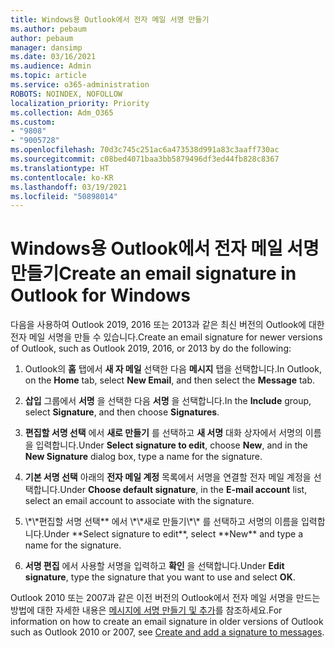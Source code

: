 ```yaml
---
title: Windows용 Outlook에서 전자 메일 서명 만들기
ms.author: pebaum
author: pebaum
manager: dansimp
ms.date: 03/16/2021
ms.audience: Admin
ms.topic: article
ms.service: o365-administration
ROBOTS: NOINDEX, NOFOLLOW
localization_priority: Priority
ms.collection: Adm_O365
ms.custom:
- "9808"
- "9005728"
ms.openlocfilehash: 70d3c745c251ac6a473538d991a83c3aaff730ac
ms.sourcegitcommit: c08bed4071baa3bb5879496df3ed44fb828c8367
ms.translationtype: HT
ms.contentlocale: ko-KR
ms.lasthandoff: 03/19/2021
ms.locfileid: "50898014"
---
```

# <a name="create-an-email-signature-in-outlook-for-windows"></a><span data-ttu-id="7f347-102">Windows용 Outlook에서 전자 메일 서명 만들기</span><span class="sxs-lookup"><span data-stu-id="7f347-102">Create an email signature in Outlook for Windows</span></span>

<span data-ttu-id="7f347-103">다음을 사용하여 Outlook 2019, 2016 또는 2013과 같은 최신 버전의 Outlook에 대한 전자 메일 서명을 만들 수 있습니다.</span><span class="sxs-lookup"><span data-stu-id="7f347-103">Create an email signature for newer versions of Outlook, such as Outlook 2019, 2016, or 2013 by do the following:</span></span>

1. <span data-ttu-id="7f347-104">Outlook의 **홈** 탭에서 **새 자 메일** 선택한 다음 **메시지** 탭을 선택합니다.</span><span class="sxs-lookup"><span data-stu-id="7f347-104">In Outlook, on the **Home** tab, select **New Email**, and then select the **Message** tab.</span></span>

1. <span data-ttu-id="7f347-105">**삽입** 그룹에서 **서명** 을 선택한 다음 **서명** 을 선택합니다.</span><span class="sxs-lookup"><span data-stu-id="7f347-105">In the **Include** group, select **Signature**, and then choose **Signatures**.</span></span>

1. <span data-ttu-id="7f347-106">**편집할 서명 선택** 에서 **새로 만들기** 를 선택하고 **새 서명** 대화 상자에서 서명의 이름을 입력합니다.</span><span class="sxs-lookup"><span data-stu-id="7f347-106">Under **Select signature to edit**, choose **New**, and in the **New Signature** dialog box, type a name for the signature.</span></span>

1. <span data-ttu-id="7f347-107">**기본 서명 선택** 아래의 **전자 메일 계정** 목록에서 서명을 연결할 전자 메일 계정을 선택합니다.</span><span class="sxs-lookup"><span data-stu-id="7f347-107">Under **Choose default signature**, in the **E-mail account** list, select an email account to associate with the signature.</span></span>

1. <span data-ttu-id="7f347-108">
            \*\*편집할 서명 선택** 에서 \*\*새로 만들기\*\* 를 선택하고 서명의 이름을 입력합니다.</span><span class="sxs-lookup"><span data-stu-id="7f347-108">Under **Select signature to edit**, select **New** and type a name for the signature.</span></span>

1. <span data-ttu-id="7f347-109">**서명 편집** 에서 사용할 서명을 입력하고 **확인** 을 선택합니다.</span><span class="sxs-lookup"><span data-stu-id="7f347-109">Under **Edit signature**, type the signature that you want to use and select **OK**.</span></span>

<span data-ttu-id="7f347-110">Outlook 2010 또는 2007과 같은 이전 버전의 Outlook에서 전자 메일 서명을 만드는 방법에 대한 자세한 내용은 [메시지에 서명 만들기 및 추가](https://support.microsoft.com/office/8ee5d4f4-68fd-464a-a1c1-0e1c80bb27f2#ID0EAADAAA=Office_2007_-_2010)를 참조하세요.</span><span class="sxs-lookup"><span data-stu-id="7f347-110">For information on how to create an email signature in older versions of Outlook such as Outlook 2010 or 2007, see [Create and add a signature to messages](https://support.microsoft.com/office/8ee5d4f4-68fd-464a-a1c1-0e1c80bb27f2#ID0EAADAAA=Office_2007_-_2010).</span></span>

